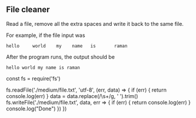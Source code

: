 ## File cleaner
Read a file, remove all the extra spaces and write it back to the same file.

For example, if the file input was
```
hello     world    my    name   is       raman
```

After the program runs, the output should be

```
hello world my name is raman
```

const fs = require('fs')

fs.readFile('./medium/file.txt', 'utf-8', (err, data) => {
    if (err) {
        return console.log(err)
    }
    data = data.replace(/\s+/g, ' ').trim()
    fs.writeFile('./medium/file.txt', data, err => {
        if (err) {
            return console.log(err)
        }
        console.log("Done")
    })
}) 

